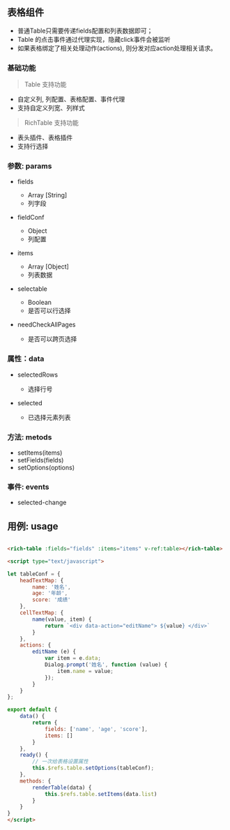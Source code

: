 ## 表格组件

* 普通Table只需要传递fields配置和列表数据即可；
* Table 的点击事件通过代理实现，隐藏click事件会被监听
* 如果表格绑定了相关处理动作(actions), 则分发对应action处理相关请求。


### 基础功能

> Table 支持功能
- 自定义列, 列配置、表格配置、事件代理
- 支持自定义列宽、列样式

> RichTable 支持功能
- 表头插件、表格插件
- 支持行选择


### 参数: params

* fields
    - Array [String]
    - 列字段

* fieldConf
    - Object
    - 列配置

* items
    - Array [Object]
    - 列表数据

* selectable
    - Boolean
    - 是否可以行选择

* needCheckAllPages
    - 是否可以跨页选择


### 属性：data

* selectedRows
    -  选择行号

* selected 
    - 已选择元素列表


### 方法: metods

* setItems(items)
* setFields(fields)
* setOptions(options)


### 事件: events

* selected-change

## 用例: usage


```html

<rich-table :fields="fields" :items="items" v-ref:table></rich-table>

<script type="text/javascript">

let tableConf = {
    headTextMap: {
        name: '姓名',
        age: '年龄',
        score: '成绩'
    },
    cellTextMap: {
        name(value, item) {
            return `<div data-action="editName"> ${value} </div>`
        }
    },
    actions: {
        editName (e) {
            var item = e.data;
            Dialog.prompt('姓名', function (value) {
                item.name = value;
            });
        }
    }
};

export default {
    data() {
        return {
            fields: ['name', 'age', 'score'],
            items: []
        }
    },
    ready() {
        // 一次给表格设置属性
        this.$refs.table.setOptions(tableConf);
    },
    methods: {
        renderTable(data) {
            this.$refs.table.setItems(data.list)
        }
    }
}
</script>

```